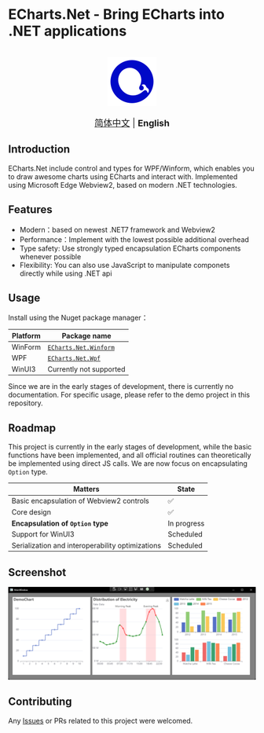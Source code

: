 # ECharts.Net - Bring ECharts into .NET applications

<br/>

<div align=center><img height='100' src=".github/icon.png"></div>

<br/>

<div align=center> 
  <font size='4'>
    <a href='/README.md'>简体中文</a> | <strong>English</strong>
  </font>
</div>

## Introduction
ECharts.Net include control and types for WPF/Winform, which enables you to draw awesome charts using ECharts and interact with. Implemented using Microsoft Edge Webview2, based on modern .NET technologies.

## Features
- Modern：based on newest .NET7 framework and Webview2
- Performance：Implement with the lowest possible additional overhead
- Type safety: Use strongly typed encapsulation ECharts components whenever possible
- Flexibility: You can also use JavaScript to manipulate componets directly while using .NET api

## Usage
Install using the Nuget package manager：

| Platform | Package name |
| --- | --- |
| WinForm | [`ECharts.Net.Winform`](https://www.nuget.org/packages/ECharts.Net.Winform/) |
| WPF | [`ECharts.Net.Wpf`](https://www.nuget.org/packages/ECharts.Net.Wpf/) |
| WinUI3 | Currently not supported |

Since we are in the early stages of development, there is currently no documentation. For specific usage, please refer to the demo project in this repository.

## Roadmap
This project is currently in the early stages of development, while the basic functions have been implemented, and all official routines can theoretically be implemented using direct JS calls. We are now focus on encapsulating `Option` type.

| Matters | State |
| --- | --- |
| Basic encapsulation of Webview2 controls | ✅ |
| Core design | ✅ |
| **Encapsulation of `Option` type** | In progress |
| Support for WinUI3 | Scheduled |
| Serialization and interoperability optimizations | Scheduled |

## Screenshot
![screenshot](/.github/screenshot-wpf.png)

## Contributing
Any [Issues](https://github.com/AZhrZho/ECharts.Net/issues/new) or PRs related to this project were welcomed.
